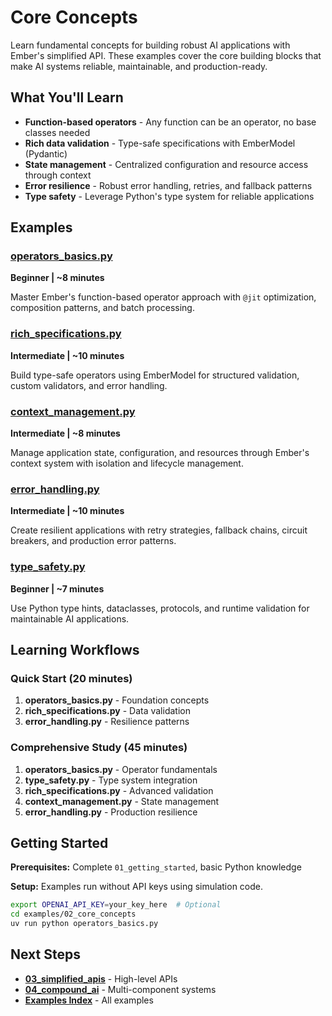 # Core Concepts

Learn fundamental concepts for building robust AI applications with Ember's simplified API. These examples cover the core building blocks that make AI systems reliable, maintainable, and production-ready.

## What You'll Learn

- **Function-based operators** - Any function can be an operator, no base classes needed
- **Rich data validation** - Type-safe specifications with EmberModel (Pydantic)
- **State management** - Centralized configuration and resource access through context
- **Error resilience** - Robust error handling, retries, and fallback patterns
- **Type safety** - Leverage Python's type system for reliable applications

## Examples

### [operators_basics.py](./operators_basics.py)
**Beginner | ~8 minutes**

Master Ember's function-based operator approach with `@jit` optimization, composition patterns, and batch processing.

### [rich_specifications.py](./rich_specifications.py)
**Intermediate | ~10 minutes**

Build type-safe operators using EmberModel for structured validation, custom validators, and error handling.

### [context_management.py](./context_management.py)
**Intermediate | ~8 minutes**

Manage application state, configuration, and resources through Ember's context system with isolation and lifecycle management.

### [error_handling.py](./error_handling.py)
**Intermediate | ~10 minutes**

Create resilient applications with retry strategies, fallback chains, circuit breakers, and production error patterns.

### [type_safety.py](./type_safety.py)
**Beginner | ~7 minutes**

Use Python type hints, dataclasses, protocols, and runtime validation for maintainable AI applications.

## Learning Workflows

### Quick Start (20 minutes)
1. **operators_basics.py** - Foundation concepts
2. **rich_specifications.py** - Data validation
3. **error_handling.py** - Resilience patterns

### Comprehensive Study (45 minutes)
1. **operators_basics.py** - Operator fundamentals
2. **type_safety.py** - Type system integration  
3. **rich_specifications.py** - Advanced validation
4. **context_management.py** - State management
5. **error_handling.py** - Production resilience

## Getting Started

**Prerequisites:** Complete `01_getting_started`, basic Python knowledge

**Setup:** Examples run without API keys using simulation code.

```bash
export OPENAI_API_KEY=your_key_here  # Optional
cd examples/02_core_concepts
uv run python operators_basics.py
```

## Next Steps

- **[03_simplified_apis](../03_simplified_apis/README.md)** - High-level APIs
- **[04_compound_ai](../04_compound_ai/)** - Multi-component systems
- **[Examples Index](../README.md)** - All examples